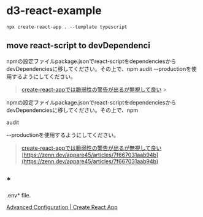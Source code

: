 # d3-react-example

```
npx create-react-app . --template typescript
```

## move react-script to devDependenci

>
npmの設定ファイルpackage.jsonでreact-scriptをdependenciesからdevDependenciesに移してください。その上で、npm
audit
--productionを使用するようにしてください。
>
>[create-react-appでは脆弱性の警告が出るが無視して良い](https://zenn.dev/appare45/articles/7f667031aab94b) >
>
npmの設定ファイルpackage.jsonでreact-scriptをdependenciesからdevDependenciesに移してください。その上で、npm
>
audit
>
--productionを使用するようにしてください。
>
>[create-react-appでは脆弱性の警告が出るが無視して良い](https://zenn.dev/appare45/articles/7f667031aab94b)
[https://zenn.dev/appare45/articles/7f667031aab94b](https://zenn.dev/appare45/articles/7f667031aab94b)
>

## *
.env* file.

[Advanced Configuration \| Create React App](https://create-react-app.dev/docs/advanced-configuration)


